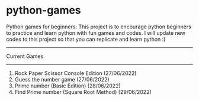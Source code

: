 # python-games
Python games for beginners: 
This project is to encourage python beginners to practice and learn python with fun games and codes.
I will update new codes to this project so that you can replicate and learn python :)
*******************
Current Games
*******************
1) Rock Paper Scissor Console Edition (27/06/2022)
2) Guess the number game (27/06/2022)
3) Prime number (Basic Edition) (28/06/2022)
4) Find Prime number (Square Root Method) (29/06/2022)
